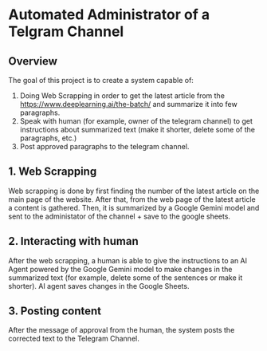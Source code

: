 # Automated Administrator of a Telgram Channel

## Overview
The goal of this project is to create a system capable of:
1. Doing Web Scrapping in order to get the latest article from the https://www.deeplearning.ai/the-batch/ and summarize it into few paragraphs.
2. Speak with human (for example, owner of the telegram channel) to get instructions about summarized text (make it shorter, delete some of the paragraphs, etc.)
3. Post approved paragraphs to the telegram channel.

## 1. Web Scrapping
Web scrapping is done by first finding the number of the latest article on the main page of the website. After that, from the web page of the latest article a content is gathered. Then, it is summarized by a Google Gemini model and sent to the administator of the channel + save to the google sheets.

## 2. Interacting with human
After the web scrapping, a human is able to give the instructions to an AI Agent powered by the Google Gemini model to make changes in the summarized text (for example, delete some of the sentences or make it shorter). AI agent saves changes in the Google Sheets.

## 3. Posting content
After the message of approval from the human, the system posts the corrected text to the Telegram Channel.
